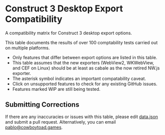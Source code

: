 # Construct 3 Desktop Export Compatibility
A compatibility matrix for Construct 3 desktop export options.

This table documents the results of over 100 comptability tests carried out on multiple platforms. 
- Only features that differ between export options are listed in this table. 
- This table assumes that the new exporters (WebView2, WKWebView, and CEF on Linux) should be at least as cabale as the now retired NW.js exporter.
- The asterisk symbol indicates an important compatability caveat.
- Click on unsupported features to check for any existing GitHub issues.
- Features marked WIP are still being tested.

## Submitting Corrections

If there are any inaccuracies or issues with this table, please edit [data.json](data.json) and submit a pull request. Alternatively, you can email pablo@cowboytoad.games.
